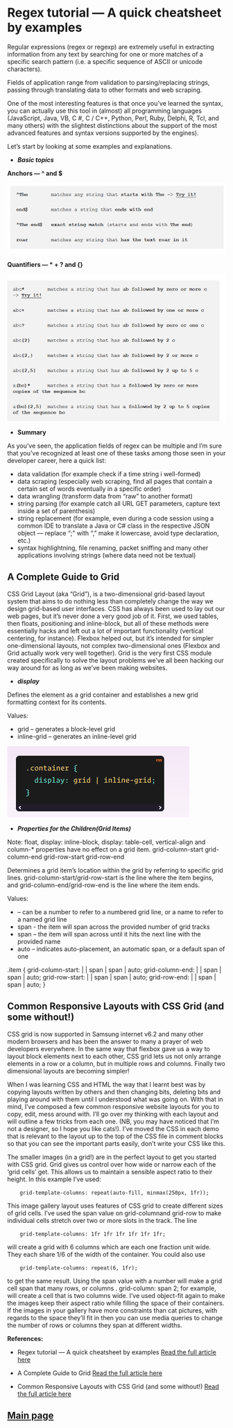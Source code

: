 # Regex tutorial — A quick cheatsheet by examples

Regular expressions (regex or regexp) are extremely useful in extracting information from any text by searching for one or more matches of a specific search pattern (i.e. a specific sequence of ASCII or unicode characters).

Fields of application range from validation to parsing/replacing strings, passing through translating data to other formats and web scraping.

One of the most interesting features is that once you’ve learned the syntax, you can actually use this tool in (almost) all programming languages ​​(JavaScript, Java, VB, C #, C / C++, Python, Perl, Ruby, Delphi, R, Tcl, and many others) with the slightest distinctions about the support of the most advanced features and syntax versions supported by the engines).

Let’s start by looking at some examples and explanations.

- ***Basic topics***

**Anchors — ^ and $**

![Regex](/301classes/Images301/regex1.png)

**Quantifiers — * + ? and {}**

![Regex](/301classes/Images301/regex2.png)

- **Summary**

As you’ve seen, the application fields of regex can be multiple and I’m sure that you’ve recognized at least one of these tasks among those seen in your developer career, here a quick list:

- data validation (for example check if a time string i well-formed)
- data scraping (especially web scraping, find all pages that contain a certain set of words eventually in a specific order)
- data wrangling (transform data from “raw” to another format)
- string parsing (for example catch all URL GET parameters, capture text inside a set of parenthesis)
- string replacement (for example, even during a code session using a common IDE to translate a Java or C# class in the respective JSON object — replace “;” with “,” make it lowercase, avoid type declaration, etc.)
- syntax highlightning, file renaming, packet sniffing and many other applications involving strings (where data need not be textual)

## A Complete Guide to Grid

CSS Grid Layout (aka “Grid”), is a two-dimensional grid-based layout system that aims to do nothing less than completely change the way we design grid-based user interfaces. CSS has always been used to lay out our web pages, but it’s never done a very good job of it. First, we used tables, then floats, positioning and inline-block, but all of these methods were essentially hacks and left out a lot of important functionality (vertical centering, for instance). Flexbox helped out, but it’s intended for simpler one-dimensional layouts, not complex two-dimensional ones (Flexbox and Grid actually work very well together). Grid is the very first CSS module created specifically to solve the layout problems we’ve all been hacking our way around for as long as we’ve been making websites.

- ***display***

Defines the element as a grid container and establishes a new grid formatting context for its contents.

Values:

- grid – generates a block-level grid
- inline-grid – generates an inline-level grid

![Regex](./301classes/Images301/grid1.png)

- ***Properties for the Children(Grid Items)***

Note:
float, display: inline-block, display: table-cell, vertical-align and column-* properties have no effect on a grid item.
grid-column-start
grid-column-end
grid-row-start
grid-row-end

Determines a grid item’s location within the grid by referring to specific grid lines. grid-column-start/grid-row-start is the line where the item begins, and grid-column-end/grid-row-end is the line where the item ends.

Values:

- <line> – can be a number to refer to a numbered grid line, or a name to refer to a named grid line
- span <number> - the item will span across the provided number of grid tracks
- span <name> – the item will span across until it hits the next line with the provided name
- auto – indicates auto-placement, an automatic span, or a default span of one

 .item {
  grid-column-start: <number> | <name> | span <number> | span <name> | auto;
  grid-column-end: <number> | <name> | span <number> | span <name> | auto;
  grid-row-start: <number> | <name> | span <number> | span <name> | auto;
  grid-row-end: <number> | <name> | span <number> | span <name> | auto;
}

## Common Responsive Layouts with CSS Grid (and some without!)

CSS grid is now supported in Samsung internet v6.2 and many other modern browsers and has been the answer to many a prayer of web developers everywhere. In the same way that flexbox gave us a way to layout block elements next to each other, CSS grid lets us not only arrange elements in a row or a column, but in multiple rows and columns. Finally two dimensional layouts are becoming simpler!

When I was learning CSS and HTML the way that I learnt best was by copying layouts written by others and then changing bits, deleting bits and playing around with them until I understood what was going on. With that in mind, I’ve composed a few common responsive website layouts for you to copy, edit, mess around with. I’ll go over my thinking with each layout and will outline a few tricks from each one. (NB, you may have noticed that I’m not a designer, so I hope you like cats!). I’ve moved the CSS in each demo that is relevant to the layout up to the top of the CSS file in comment blocks so that you can see the important parts easily, don’t write your CSS like this.

The smaller images (in a grid!) are in the perfect layout to get you started with CSS grid. Grid gives us control over how wide or narrow each of the ‘grid cells’ get. This allows us to maintain a sensible aspect ratio to their height. In this example I’ve used:

        grid-template-columns: repeat(auto-fill, minmax(250px, 1fr));

This image gallery layout uses features of CSS grid to create different sizes of grid cells. I’ve used the span value on grid-columnand grid-row to make individual cells stretch over two or more slots in the track. The line

        grid-template-columns: 1fr 1fr 1fr 1fr 1fr 1fr;

will create a grid with 6 columns which are each one fraction unit wide. They each share 1/6 of the width of the container. You could also use

        grid-template-columns: repeat(6, 1fr);

to get the same result. Using the span value with a number will make a grid cell span that many rows, or columns . grid-column: span 2; for example, will create a cell that is two columns wide. I’ve used object-fit again to make the images keep their aspect ratio while filling the space of their containers. If the images in your gallery have more constraints than cat pictures, with regards to the space they’ll fit in then you can use media queries to change the number of rows or columns they span at different widths.

**References:**

- Regex tutorial — A quick cheatsheet by examples [Read the full article here](https://medium.com/factory-mind/regex-tutorial-a-simple-cheatsheet-by-examples-649dc1c3f285)

- A Complete Guide to Grid  [Read the full article here](https://css-tricks.com/snippets/css/complete-guide-grid/)

- Common Responsive Layouts with CSS Grid (and some without!) [Read the full article here](https://medium.com/samsung-internet-dev/common-responsive-layouts-with-css-grid-and-some-without-245a862f48df)

## [Main page](https://amjadmesmar.github.io/reading-notes/)
